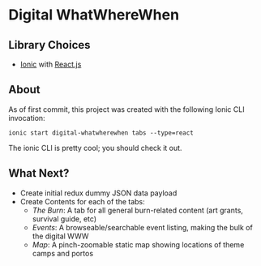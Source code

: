 # Digital WhatWhereWhen

## Library Choices
 - [Ionic](https://ionicframework.com/docs) with [React.js](https://reactjs.org/)

## About
As of first commit, this project was created with the following Ionic CLI invocation:

`ionic start digital-whatwherewhen tabs --type=react`

The ionic CLI is pretty cool; you should check it out.

## What Next?
- Create initial redux dummy JSON data payload
- Create Contents for each of the tabs:
  - *The Burn*: A tab for all general burn-related content (art grants, survival guide, etc)
  - *Events*: A browseable/searchable event listing, making the bulk of the digital WWW
  - *Map*: A pinch-zoomable static map showing locations of theme camps and portos


